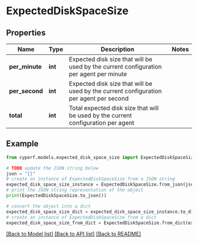 # ExpectedDiskSpaceSize


## Properties

Name | Type | Description | Notes
------------ | ------------- | ------------- | -------------
**per_minute** | **int** | Expected disk size that will be used by the current configuration per agent per minute | 
**per_second** | **int** | Expected disk size that will be used by the current configuration per agent per second | 
**total** | **int** | Total expected disk size that will be used by the current configuration per agent | 

## Example

```python
from cyperf.models.expected_disk_space_size import ExpectedDiskSpaceSize

# TODO update the JSON string below
json = "{}"
# create an instance of ExpectedDiskSpaceSize from a JSON string
expected_disk_space_size_instance = ExpectedDiskSpaceSize.from_json(json)
# print the JSON string representation of the object
print(ExpectedDiskSpaceSize.to_json())

# convert the object into a dict
expected_disk_space_size_dict = expected_disk_space_size_instance.to_dict()
# create an instance of ExpectedDiskSpaceSize from a dict
expected_disk_space_size_from_dict = ExpectedDiskSpaceSize.from_dict(expected_disk_space_size_dict)
```
[[Back to Model list]](../README.md#documentation-for-models) [[Back to API list]](../README.md#documentation-for-api-endpoints) [[Back to README]](../README.md)


